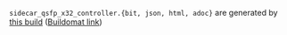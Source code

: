 `sidecar_qsfp_x32_controller.{bit, json, html, adoc}` are generated by
[this build](https://github.com/oxidecomputer/quartz/runs/9972646548)
([Buildomat link](https://buildomat.eng.oxide.computer/wg/0/details/01GKS8G29859S0ANW59P0BG5GR/trGZmxGXW5lpsmetVa62m6w8Lw78pRzOr4fH3WA3XtOvh5Gv/01GKS8GV4JHJT862HS1FMK1M1F))
